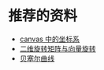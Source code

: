 # 推荐的资料

- [canvas 中的坐标系](https://www.jianshu.com/p/ef8244cb7ec4)
- [二维旋转矩阵与向量旋转](https://zhuanlan.zhihu.com/p/98007510)
- [贝塞尔曲线](http://math001.com/bezier_curve/)
